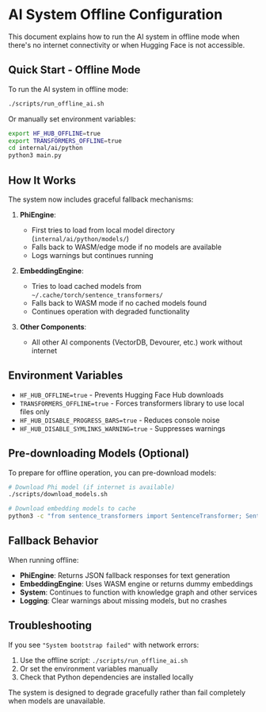 # AI System Offline Configuration

This document explains how to run the AI system in offline mode when there's no internet
connectivity or when Hugging Face is not accessible.

## Quick Start - Offline Mode

To run the AI system in offline mode:

```bash
./scripts/run_offline_ai.sh
```

Or manually set environment variables:

```bash
export HF_HUB_OFFLINE=true
export TRANSFORMERS_OFFLINE=true
cd internal/ai/python
python3 main.py
```

## How It Works

The system now includes graceful fallback mechanisms:

1. **PhiEngine**:

   - First tries to load from local model directory (`internal/ai/python/models/`)
   - Falls back to WASM/edge mode if no models are available
   - Logs warnings but continues running

2. **EmbeddingEngine**:

   - Tries to load cached models from `~/.cache/torch/sentence_transformers/`
   - Falls back to WASM mode if no cached models found
   - Continues operation with degraded functionality

3. **Other Components**:
   - All other AI components (VectorDB, Devourer, etc.) work without internet

## Environment Variables

- `HF_HUB_OFFLINE=true` - Prevents Hugging Face Hub downloads
- `TRANSFORMERS_OFFLINE=true` - Forces transformers library to use local files only
- `HF_HUB_DISABLE_PROGRESS_BARS=true` - Reduces console noise
- `HF_HUB_DISABLE_SYMLINKS_WARNING=true` - Suppresses warnings

## Pre-downloading Models (Optional)

To prepare for offline operation, you can pre-download models:

```bash
# Download Phi model (if internet is available)
./scripts/download_models.sh

# Download embedding models to cache
python3 -c "from sentence_transformers import SentenceTransformer; SentenceTransformer('all-MiniLM-L6-v2')"
```

## Fallback Behavior

When running offline:

- **PhiEngine**: Returns JSON fallback responses for text generation
- **EmbeddingEngine**: Uses WASM engine or returns dummy embeddings
- **System**: Continues to function with knowledge graph and other services
- **Logging**: Clear warnings about missing models, but no crashes

## Troubleshooting

If you see `"System bootstrap failed"` with network errors:

1. Use the offline script: `./scripts/run_offline_ai.sh`
2. Or set the environment variables manually
3. Check that Python dependencies are installed locally

The system is designed to degrade gracefully rather than fail completely when models are
unavailable.
